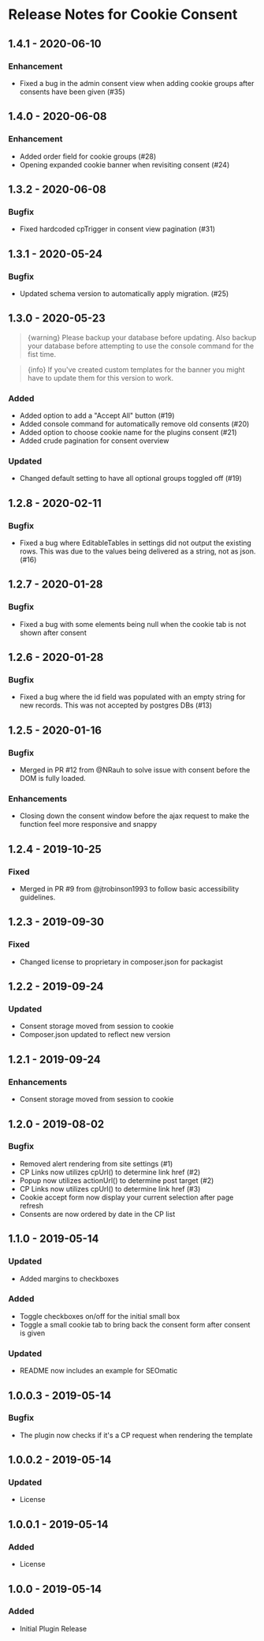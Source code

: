 # Release Notes for Cookie Consent

## 1.4.1 - 2020-06-10

### Enhancement
- Fixed a bug in the admin consent view when adding cookie groups after consents have been given (#35)

## 1.4.0 - 2020-06-08

### Enhancement
- Added order field for cookie groups (#28)
- Opening expanded cookie banner when revisiting consent (#24)

## 1.3.2 - 2020-06-08

### Bugfix
- Fixed hardcoded cpTrigger in consent view pagination (#31)

## 1.3.1 - 2020-05-24

### Bugfix
- Updated schema version to automatically apply migration. (#25)

## 1.3.0 - 2020-05-23

> {warning} Please backup your database before updating. Also backup your database before attempting to use the console command for the fist time.

> {info} If you've created custom templates for the banner you might have to update them for this version to work.

### Added
- Added option to add a "Accept All" button (#19)
- Added console command for automatically remove old consents (#20)
- Added option to choose cookie name for the plugins consent (#21)
- Added crude pagination for consent overview

### Updated
- Changed default setting to have all optional groups toggled off (#19)

## 1.2.8 - 2020-02-11

### Bugfix
- Fixed a bug where EditableTables in settings did not output the existing rows. This was due to the values being delivered as a string, not as json. (#16)

## 1.2.7 - 2020-01-28

### Bugfix
- Fixed a bug with some elements being null when the cookie tab is not shown after consent

## 1.2.6 - 2020-01-28

### Bugfix
- Fixed a bug where the id field was populated with an empty string for new records. This was not accepted by postgres DBs (#13)

## 1.2.5 - 2020-01-16

### Bugfix
- Merged in PR #12 from @NRauh to solve issue with consent before the DOM is fully loaded.

### Enhancements
- Closing down the consent window before the ajax request to make the function feel more responsive and snappy

## 1.2.4 - 2019-10-25

### Fixed
- Merged in PR #9 from @jtrobinson1993 to follow basic accessibility guidelines.

## 1.2.3 - 2019-09-30

### Fixed
- Changed license to proprietary in composer.json for packagist 

## 1.2.2 - 2019-09-24

### Updated
- Consent storage moved from session to cookie
- Composer.json updated to reflect new version

## 1.2.1 - 2019-09-24

### Enhancements
- Consent storage moved from session to cookie

## 1.2.0 - 2019-08-02

### Bugfix
- Removed alert rendering from site settings (\#1)
- CP Links now utilizes cpUrl() to determine link href (\#2)
- Popup now utilizes actionUrl() to determine post target (\#2)
- CP Links now utilizes cpUrl() to determine link href (\#3)
- Cookie accept form now display your current selection after page refresh
- Consents are now ordered by date in the CP list


## 1.1.0 - 2019-05-14

### Updated
- Added margins to checkboxes

### Added
- Toggle checkboxes on/off for the initial small box
- Toggle a small cookie tab to bring back the consent form after consent is given

### Updated
- README now includes an example for SEOmatic

## 1.0.0.3 - 2019-05-14

### Bugfix
- The plugin now checks if it's a CP request when rendering the template

## 1.0.0.2 - 2019-05-14

### Updated
- License

## 1.0.0.1 - 2019-05-14

### Added
- License

## 1.0.0 - 2019-05-14

### Added
- Initial Plugin Release